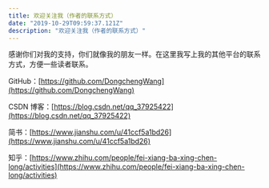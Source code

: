```yaml
---
title: 欢迎关注我（作者的联系方式）
date: "2019-10-29T09:59:37.121Z"
description: "欢迎关注我（作者的联系方式）"
---
```


感谢你们对我的支持，你们就像我的朋友一样。在这里我写上我的其他平台的联系方式，方便一些读者​联系。

GitHub：[https://github.com/DongchengWang](https://github.com/DongchengWang)

CSDN 博客：[https://blog.csdn.net/qq_37925422](https://blog.csdn.net/qq_37925422)

简书：[https://www.jianshu.com/u/41ccf5a1bd26](https://www.jianshu.com/u/41ccf5a1bd26)

知乎：[https://www.zhihu.com/people/fei-xiang-ba-xing-chen-long/activities](https://www.zhihu.com/people/fei-xiang-ba-xing-chen-long/activities)
